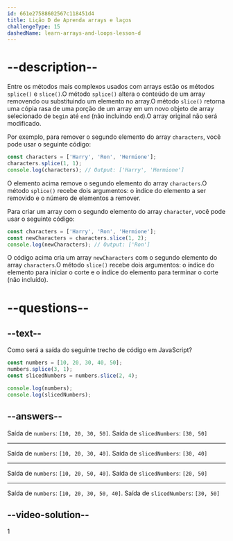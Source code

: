 ```yaml
---
id: 661e27588602567c118451d4
title: Lição D de Aprenda arrays e laços
challengeType: 15
dashedName: learn-arrays-and-loops-lesson-d
---
```


# --description--

Entre os métodos mais complexos usados com arrays estão os métodos `splice()` e `slice()`.O método `splice()` altera o conteúdo de um array removendo ou substituindo um elemento no array.O método `slice()` retorna uma cópia rasa de uma porção de um array em um novo objeto de array selecionado de `begin` até `end` (não incluindo `end`).O array original não será modificado.

Por exemplo, para remover o segundo elemento do array `characters`, você pode usar o seguinte código:

```javascript
const characters = ['Harry', 'Ron', 'Hermione'];
characters.splice(1, 1);
console.log(characters); // Output: ['Harry', 'Hermione']
```

O elemento acima remove o segundo elemento do array `characters`.O método `splice()` recebe dois argumentos: o índice do elemento a ser removido e o número de elementos a remover.


Para criar um array com o segundo elemento do array `character`, você pode usar o seguinte código:

```javascript
const characters = ['Harry', 'Ron', 'Hermione'];
const newCharacters = characters.slice(1, 2);
console.log(newCharacters); // Output: ['Ron']
```

O código acima cria um array `newCharacters` com o segundo elemento do array `characters`.O método `slice()` recebe dois argumentos: o índice do elemento para iniciar o corte e o índice do elemento para terminar o corte (não incluído).

# --questions--

## --text--

Como será a saída do seguinte trecho de código em JavaScript?


```javascript
const numbers = [10, 20, 30, 40, 50];
numbers.splice(3, 1);
const slicedNumbers = numbers.slice(2, 4);

console.log(numbers);
console.log(slicedNumbers);
```

## --answers--

Saída de `numbers`: `[10, 20, 30, 50]`. Saída de `slicedNumbers`: `[30, 50]`

---

Saída de `numbers`: `[10, 20, 30, 40]`. Saída de `slicedNumbers`: `[30, 40]`

---

Saída de `numbers`: `[10, 20, 50, 40]`. Saída de `slicedNumbers`: `[20, 50]`

---

Saída de `numbers`: `[10, 20, 30, 50, 40]`. Saída de `slicedNumbers`: `[30, 50]`

## --video-solution--

1
